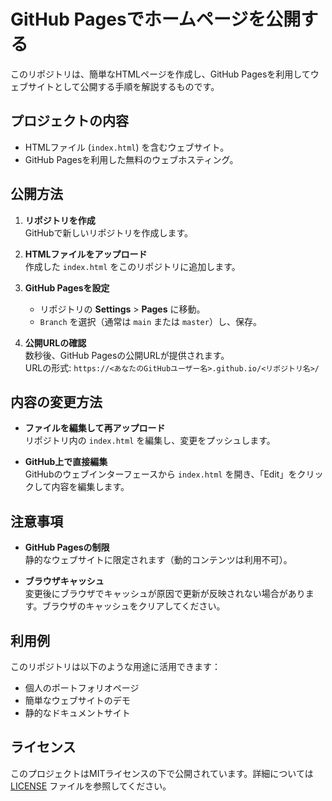 # GitHub Pagesでホームページを公開する

このリポジトリは、簡単なHTMLページを作成し、GitHub Pagesを利用してウェブサイトとして公開する手順を解説するものです。

## プロジェクトの内容
- HTMLファイル (`index.html`) を含むウェブサイト。
- GitHub Pagesを利用した無料のウェブホスティング。

## 公開方法

1. **リポジトリを作成**  
   GitHubで新しいリポジトリを作成します。

2. **HTMLファイルをアップロード**  
   作成した `index.html` をこのリポジトリに追加します。

3. **GitHub Pagesを設定**  
   - リポジトリの **Settings** > **Pages** に移動。
   - `Branch` を選択（通常は `main` または `master`）し、保存。

4. **公開URLの確認**  
   数秒後、GitHub Pagesの公開URLが提供されます。  
   URLの形式: `https://<あなたのGitHubユーザー名>.github.io/<リポジトリ名>/`

## 内容の変更方法

- **ファイルを編集して再アップロード**  
  リポジトリ内の `index.html` を編集し、変更をプッシュします。

- **GitHub上で直接編集**  
  GitHubのウェブインターフェースから `index.html` を開き、「Edit」をクリックして内容を編集します。

## 注意事項

- **GitHub Pagesの制限**  
  静的なウェブサイトに限定されます（動的コンテンツは利用不可）。

- **ブラウザキャッシュ**  
  変更後にブラウザでキャッシュが原因で更新が反映されない場合があります。ブラウザのキャッシュをクリアしてください。

## 利用例
このリポジトリは以下のような用途に活用できます：
- 個人のポートフォリオページ
- 簡単なウェブサイトのデモ
- 静的なドキュメントサイト

## ライセンス
このプロジェクトはMITライセンスの下で公開されています。詳細については [LICENSE](LICENSE) ファイルを参照してください。
